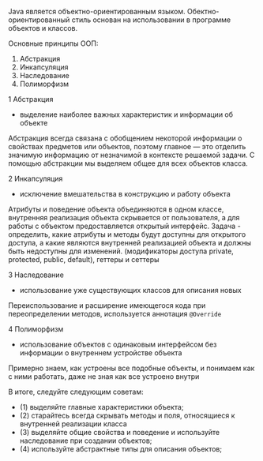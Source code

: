 Java является объектно-ориентированным языком. Обектно-ориентированный стиль основан на использовании в программе объектов и классов.

Основные принципы ООП:
1. Абстракция
2. Инкапсуляция
3. Наследование
4. Полиморфизм


1 Абстракция
- выделение наиболее важных характеристик и информации об объекте

Абстракция всегда связана с обобщением некоторой информации о свойствах предметов или объектов, поэтому главное — это отделить значимую информацию от незначимой в контексте решаемой задачи.
С помощью абстракции мы выделяем общее для всех объектов класса.

2 Инкапсуляция
- исключение вмешательства в конструкцию и работу объекта

Атрибуты и поведение объекта объединяются в одном классе, внутренняя реализация объекта скрывается от пользователя, а для работы с объектом предоставляется открытый интерфейс.
Задача - определить, какие атрибуты и методы будут доступны для открытого доступа, а какие являются внутренней реализацией объекта и должны быть недоступны для изменений.
(модификаторы доступа private, protected, public, default), геттеры и сеттеры

3 Наследование
- использование уже существующих классов для описания новых

Переиспользование и расширение имеющегося кода
при переопределении методов, используется аннотация `@Override`

4 Полиморфизм
- использование объектов с одинаковым интерфейсом без информации о внутреннем устройстве объекта

Примерно знаем, как устроены все подобные объекты, и понимаем как с ними работать, даже не зная как все устроено внутри

В итоге, следуйте следующим советам:
- (1) выделяйте главные характеристики объекта;
- (2) старайтесь всегда скрывать методы и поля, относящиеся к внутренней реализации класса
- (3) выделяйте общие свойства и поведение и используйте наследование при создании объектов;
- (4) используйте абстрактные типы для описания объектов;